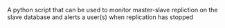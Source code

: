 A python script that can be used to monitor  master-slave repliction on the slave database and alerts a user(s) when  replication has stopped
